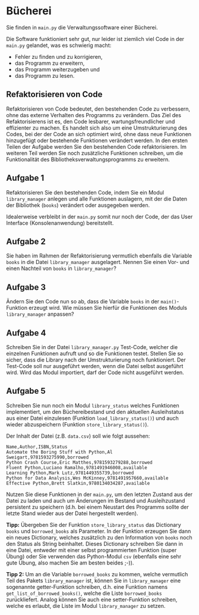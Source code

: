 # Bücherei

Sie finden in `main.py` die Verwaltungssoftware einer Bücherei.

Die Software funktioniert sehr gut, nur leider ist ziemlich viel Code in der `main.py` gelandet, was es schwierig macht:

* Fehler zu finden und zu korrigieren,
* das Programm zu erweitern,
* das Programm weiterzugeben und
* das Programm zu lesen.

## Refaktorisieren von Code

Refaktorisieren von Code bedeutet, den bestehenden Code zu verbessern, ohne das externe Verhalten des Programms zu verändern. 
Das Ziel des Refaktorisierens ist es, den Code lesbarer, wartungsfreundlicher und effizienter zu machen. 
Es handelt sich also um eine Umstrukturierung des Codes, bei der der Code an sich optimiert wird, ohne dass neue Funktionen hinzugefügt oder bestehende Funktionen verändert werden.
In den ersten Teilen der Aufgabe werden Sie den bestehenden Code refaktorisieren.
Im weiteren Teil werden Sie noch zusätzliche Funktionen schreiben, um die Funktionalität des Bibliotheksverwaltungsprogramms zu erweitern.
 
## Aufgabe 1

Refaktorisieren Sie den bestehenden Code, indem Sie ein Modul `library_manager` anlegen und alle Funktionen auslagern, mit der die Daten der Bibliothek (`books`) verändert oder ausgegeben werden.

Idealerweise verbleibt in der `main.py` somit nur noch der Code, der das User Interface (Konsolenanwendung) bereitstellt.

## Aufgabe 2

Sie haben im Rahmen der Refaktorisierung vermutlich ebenfalls die Variable `books` in die Datei `library_manager` ausgelagert. 
Nennen Sie einen Vor- und einen Nachteil von `books` in `library_manager`?

## Aufgabe 3

Ändern Sie den Code nun so ab, dass die Variable `books` in der `main()`-Funktion erzeugt wird. 
Wie müssen Sie hierfür die Funktionen des Moduls `library_manager` anpassen?

## Aufgabe 4

Schreiben Sie in der Datei `library_manager.py` Test-Code, welcher die einzelnen Funktionen aufruft und so die Funktionen testet.
Stellen Sie so sicher, dass die Library nach der Umstrukturierung noch funktioniert. 
Der Test-Code soll nur ausgeführt werden, wenn die Datei selbst ausgeführt wird.
Wird das Modul importiert, darf der Code nicht ausgeführt werden.

## Aufgabe 5

Schreiben Sie nun noch ein Modul `library_status` welches Funktionen implementiert, um den Büchereibestand und den aktuellen Ausleihstatus aus einer Datei einzulesen (Funktion `load_library_status()`) und auch wieder abzuspeichern (Funktion `store_library_status()`).

Der Inhalt der Datei (z.B. `data.csv`) soll wie folgt aussehen:

```text
Name,Author,ISBN,Status
Automate the Boring Stuff with Python,Al Sweigart,9781593275990,borrowed
Python Crash Course,Eric Matthes,9781593279288,borrowed
Fluent Python,Luciano Ramalho,9781491946008,available
Learning Python,Mark Lutz,9781449355739,borrowed
Python for Data Analysis,Wes McKinney,9781491957660,available
Effective Python,Brett Slatkin,9780134034287,available
```

Nutzen Sie diese Funktionen in der `main.py`, um den letzten Zustand aus der Datei zu laden und auch um Änderungen im Bestand und Ausleihzustand persistent zu speichern (d.h. bei einem Neustart des Programms sollte der letzte Stand wieder aus der Datei hergestellt werden).

**Tipp:** Übergeben Sie der Funktion `store_library_status` das Dictionary `books` und `borrowed_books` als Parameter. In der Funktion erzeugen Sie dann ein neues Dictionary, welches zusätzlich zu den Information von `books` noch den Status als String beinhaltet. Dieses Dictionary schreiben Sie dann in eine Datei, entweder mit einer selbst programmierten Funktion (super Übung) oder Sie verwenden das Python-Modul `csv` (ebenfalls eine sehr gute Übung, also machen Sie am besten beides ;-)).

**Tipp 2:** Um an die Variable `borrowed_books` zu kommen, welche vermutlich Teil des Pakets `library_manager` ist, können Sie in `library_manager` eine sogenannte getter-Funktion schreiben, d.h. eine Funktion namens `get_list_of_borrowed_books()`, welche die Liste `borrowed_books` zurückliefert. Analog können Sie auch eine setter-Funktion schreiben, welche es erlaubt, die Liste im Modul `library_manager` zu setzen.
